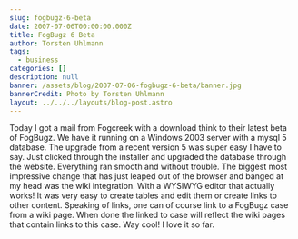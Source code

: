 ```yaml
---
slug: fogbugz-6-beta
date: 2007-07-06T00:00:00.000Z
title: FogBugz 6 Beta
author: Torsten Uhlmann
tags:
  - business
categories: []
description: null
banner: /assets/blog/2007-07-06-fogbugz-6-beta/banner.jpg
bannerCredit: Photo by Torsten Uhlmann
layout: ../../../layouts/blog-post.astro
---
```


Today I got a mail from Fogcreek with a download think to their latest beta of FogBugz. We have it running on a Windows 2003 server with a mysql 5 database. The upgrade from a recent version 5 was super easy I have to say. Just clicked through the installer and upgraded the database through the website. Everything ran smooth and without trouble. The biggest most impressive change that has just leaped out of the browser and banged at my head was the wiki integration. With a WYSIWYG editor that actually works! It was very easy to create tables and edit them or create links to other content. Speaking of links, one can of course link to a FogBugz case from a wiki page. When done the linked to case will reflect the wiki pages that contain links to this case. Way cool! I love it so far.
